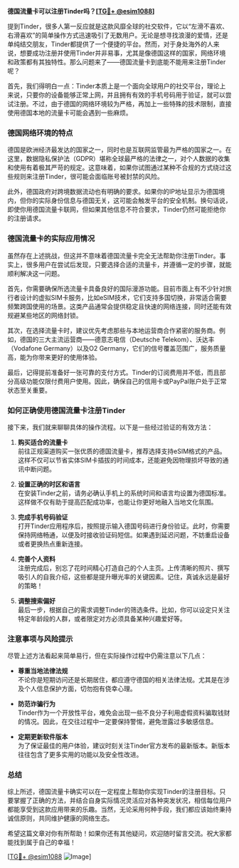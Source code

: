 **德国流量卡可以注册Tinder吗？[[TG💪+ @esim1088](https://t.me/s/esim1088)]**

提到Tinder，很多人第一反应就是这款风靡全球的社交软件，它以“左滑不喜欢、右滑喜欢”的简单操作方式迅速吸引了无数用户。无论是想寻找浪漫的爱情，还是单纯结交朋友，Tinder都提供了一个便捷的平台。然而，对于身处海外的人来说，想要成功注册并使用Tinder并非易事，尤其是像德国这样的国家，网络环境和政策都有其独特性。那么问题来了——德国流量卡到底能不能用来注册Tinder呢？

首先，我们得明白一点：Tinder本质上是一个面向全球用户的社交平台，理论上来说，只要你的设备能够正常上网，并且拥有有效的手机号码用于验证，就可以尝试注册。不过，由于德国的网络环境较为严格，再加上一些特殊的技术限制，直接使用德国本地的流量卡可能会遇到一些麻烦。

### 德国网络环境的特点

德国是欧洲经济最发达的国家之一，同时也是互联网监管最为严格的国家之一。在这里，数据隐私保护法（GDPR）堪称全球最严格的法律之一，对个人数据的收集和使用有着极其严苛的规定。这意味着，如果你试图通过某种不合规的方式绕过这些规则来注册Tinder，很可能会面临账号被封禁的风险。

此外，德国政府对跨境数据流动也有明确的要求。如果你的IP地址显示为德国境内，但你的实际身份信息与德国无关，这可能会触发平台的安全机制。换句话说，即使你用德国流量卡联网，但如果其他信息不符合要求，Tinder仍然可能拒绝你的注册请求。

### 德国流量卡的实际应用情况

虽然存在上述挑战，但这并不意味着德国流量卡完全无法帮助你注册Tinder。事实上，很多用户在尝试后发现，只要选择合适的流量卡，并遵循一定的步骤，就能顺利解决这一问题。

首先，你需要确保所选流量卡具备良好的国际漫游功能。目前市面上有不少针对旅行者设计的虚拟SIM卡服务，比如eSIM技术，它们支持多国切换，非常适合需要频繁跨国使用的场景。这类产品通常会提供稳定且快速的网络连接，同时还能有效规避某些地区的网络封锁。

其次，在选择流量卡时，建议优先考虑那些与本地运营商合作紧密的服务商。例如，德国的三大主流运营商——德意志电信（Deutsche Telekom）、沃达丰（Vodafone Germany）以及O2 Germany，它们的信号覆盖范围广，服务质量高，能为你带来更好的使用体验。

最后，记得提前准备好一张可靠的支付方式。Tinder的订阅费用并不低，而且部分高级功能仅限付费用户使用。因此，确保自己的信用卡或PayPal账户处于正常状态至关重要。

### 如何正确使用德国流量卡注册Tinder

接下来，我们就来聊聊具体的操作流程。以下是一些经过验证的有效方法：

1. **购买适合的流量卡**  
   前往正规渠道购买一张优质的德国流量卡，推荐选择支持eSIM格式的产品。这样不仅可以节省实体SIM卡插拔的时间成本，还能避免因物理损坏导致的通讯中断问题。

2. **设置正确的时区和语言**  
   在安装Tinder之前，请务必确认手机上的系统时间和语言均设置为德国标准。这样做不仅有助于提高匹配成功率，也能让你更好地融入当地文化氛围。

3. **完成手机号码验证**  
   打开Tinder应用程序后，按照提示输入德国号码进行身份验证。此时，你需要保持网络畅通，以便及时接收验证码短信。如果遇到延迟问题，不妨重启设备或者更换热点重新连接。

4. **完善个人资料**  
   注册完成后，别忘了花时间精心打造自己的个人主页。上传清晰的照片、撰写吸引人的自我介绍，这些都是提升曝光率的关键因素。记住，真诚永远是最好的策略！

5. **调整搜索偏好**  
   最后一步，根据自己的需求调整Tinder的筛选条件。比如，你可以设定只关注特定年龄段的人群，或者限定对方必须具备某种兴趣爱好等。

### 注意事项与风险提示

尽管上述方法看起来简单易行，但在实际操作过程中仍需注意以下几点：

- **尊重当地法律法规**  
  不论你是短期访问还是长期居住，都应遵守德国的相关法律法规。尤其是在涉及个人信息保护方面，切勿抱有侥幸心理。

- **防范诈骗行为**  
  Tinder作为一个开放性平台，难免会出现一些不良分子利用虚假资料骗取钱财的情况。因此，在交往过程中一定要保持警惕，避免泄露过多敏感信息。

- **定期更新软件版本**  
  为了保证最佳的用户体验，建议时刻关注Tinder官方发布的最新版本。新版本往往包含了更多实用的功能以及安全性改进。

### 总结

综上所述，德国流量卡确实可以在一定程度上帮助你实现Tinder的注册目标。只要掌握了正确的方法，并结合自身实际情况灵活应对各种突发状况，相信每位用户都能享受到这款应用带来的乐趣。当然，无论采用何种手段，我们都应该始终秉持诚信原则，共同维护健康的网络生态。

希望这篇文章对你有所帮助！如果你还有其他疑问，欢迎随时留言交流。祝大家都能找到属于自己的幸福！

[[TG💪+ @esim1088](https://t.me/s/esim1088) ![Image](https://i.postimg.cc/4NQfJmqS/Snipaste-2025-05-13-00-14-12.png)]